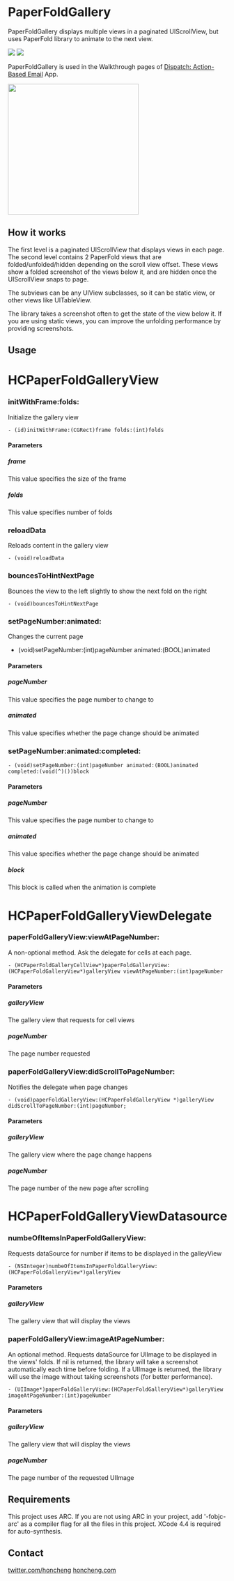 PaperFoldGallery 
================

PaperFoldGallery displays multiple views in a paginated UIScrollView, but uses PaperFold library to animate to the next view. 

<img src="https://github.com/honcheng/PaperFoldGallery/raw/master/Screenshots/dispatch-1.PNG"/>   <img  src="https://github.com/honcheng/PaperFoldGallery/raw/master/Screenshots/dispatch-2.PNG"/>

PaperFoldGallery is used in the Walkthrough pages of [Dispatch: Action-Based Email](https://itunes.apple.com/us/app/dispatch-action-based-email/id642022747?mt=8) App. 

<img width=300 src="https://github.com/honcheng/PaperFoldGallery/raw/master/Screenshots/demo.gif"/>

How it works
-----------

The first level is a paginated UIScrollView that displays views in each page. The second level contains 2 PaperFold views that are folded/unfolded/hidden depending on the scroll view offset. These views show a folded screenshot of the views below it, and are hidden once the UIScrollView snaps to page. 

The subviews can be any UIView subclasses, so it can be static view, or other views like UITableView. 

The library takes a screenshot often to get the state of the view below it. If you are using static views, you can improve the unfolding performance by providing screenshots.

Usage
-----
# HCPaperFoldGalleryView

### initWithFrame:folds:
Initialize the gallery view

    - (id)initWithFrame:(CGRect)frame folds:(int)folds

#### Parameters
##### frame
This value specifies the size of the frame
##### folds
This value specifies number of folds 

### reloadData
Reloads content in the gallery view

    - (void)reloadData

### bouncesToHintNextPage
Bounces the view to the left slightly to show the next fold on the right

    - (void)bouncesToHintNextPage

### setPageNumber:animated:
Changes the current page

   - (void)setPageNumber:(int)pageNumber animated:(BOOL)animated

#### Parameters
##### pageNumber
This value specifies the page number to change to
##### animated
This value specifies whether the page change should be animated 

### setPageNumber:animated:completed:

    - (void)setPageNumber:(int)pageNumber animated:(BOOL)animated completed:(void(^)())block

#### Parameters
##### pageNumber
This value specifies the page number to change to
##### animated
This value specifies whether the page change should be animated 
##### block
This block is called when the animation is complete

# HCPaperFoldGalleryViewDelegate

### paperFoldGalleryView:viewAtPageNumber:
A non-optional method. Ask the delegate for cells at each page.

    - (HCPaperFoldGalleryCellView*)paperFoldGalleryView:(HCPaperFoldGalleryView*)galleryView viewAtPageNumber:(int)pageNumber

#### Parameters
##### galleryView
The gallery view that requests for cell views
##### pageNumber
The page number requested

### paperFoldGalleryView:didScrollToPageNumber:
Notifies the delegate when page changes

    - (void)paperFoldGalleryView:(HCPaperFoldGalleryView *)galleryView didScrollToPageNumber:(int)pageNumber;

#### Parameters
##### galleryView
The gallery view where the page change happens
##### pageNumber
The page number of the new page after scrolling 

# HCPaperFoldGalleryViewDatasource

### numbeOfItemsInPaperFoldGalleryView:
Requests dataSource for number if items to be displayed in the galleyView

    - (NSInteger)numbeOfItemsInPaperFoldGalleryView:(HCPaperFoldGalleryView*)galleryView

#### Parameters
##### galleryView
The gallery view that will display the views

### paperFoldGalleryView:imageAtPageNumber:
An optional method. Requests dataSource for UIImage to be displayed in the views' folds. If nil is returned, the library will take a screenshot automatically each time before folding. If a UIImage is returned, the library will use the image without taking screenshots (for better performance).

    - (UIImage*)paperFoldGalleryView:(HCPaperFoldGalleryView*)galleryView imageAtPageNumber:(int)pageNumber

#### Parameters
##### galleryView
The gallery view that will display the views
##### pageNumber
The page number of the requested UIImage


Requirements
-----------

This project uses ARC. If you are not using ARC in your project, add '-fobjc-arc' as a compiler flag for all the files in this project.
XCode 4.4 is required for auto-synthesis.

Contact
------

[twitter.com/honcheng](http://twitter.com/honcheng)
[honcheng.com](http://honcheng.com)